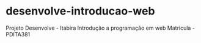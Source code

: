 # desenvolve-introducao-web
 Projeto Desenvolve - Itabira
 Introdução a programação em web
 Matricula - PDITA381
